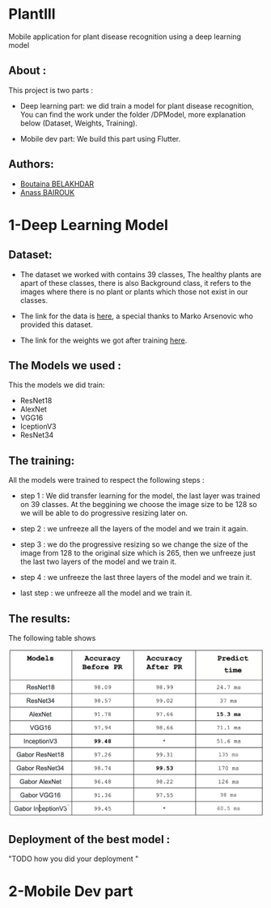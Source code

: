 #                PlantIll

Mobile application for plant disease recognition using a deep learning model 
 
## About :

This project is two parts :

 - Deep learning part: we did train a model for plant disease recognition, You can find the work under the folder /DPModel, more explanation below (Dataset, Weights, Training).
    
 - Mobile dev part: We build this part using Flutter.

## Authors:

- [Boutaina BELAKHDAR]()
- [Anass BAIROUK](https://www.linkedin.com/in/anass-bairouk-258673109/)



# 1-Deep Learning Model

## Dataset: 

  -  The dataset we worked with contains 39 classes, The healthy plants are apart of these classes, there is also Background
  class, it refers to the images where there is no plant or plants which those not exist in our classes.
  
  - The link for the data is [here](https://drive.google.com/file/d/0B_voCy5O5sXMTFByemhpZllYREU/view?usp=sharing), a special thanks to Marko Arsenovic who provided this dataset.
  

  - The link for the weights we got after training [here](https://drive.google.com/drive/folders/1-5S1v6ydXjdHfUaBWsoXkO8v7vqegCIY?usp=sharing).
  
## The Models we used :
    
This the models we did train:

  - ResNet18
  - AlexNet
  - VGG16
  - IceptionV3
  - ResNet34

## The training:

All the models were trained to respect the following steps : 
  - step 1 :
  We did transfer learning for the model, the last layer was trained on 39 classes. At the beggining we choose the image size to be 128 so we will be able to do progressive resizing later on.

  - step 2 : 
  we unfreeze all the layers of the model and we train it again. 

  - step 3 :
  we do the progressive resizing so we change the size of the image from 128 to the original size which is 265, then we unfreeze just the last two layers of the model and we train it.

  - step 4 :
  we unfreeze the last three layers of the model and we train it.

  - last step : 
  we unfreeze all the model and we train it.
          
## The results:

The following table shows 

![](results.png)

## Deployment of the best model :
  "TODO  how you did your deployment "
 



          
          
# 2-Mobile Dev part 
